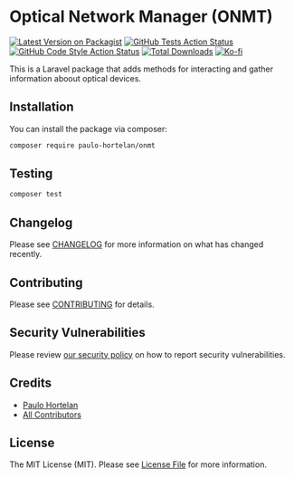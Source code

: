 <!-- <p align="center"><img src="/images/requests-graph.png" alt="Requests Graph for Laravel Pulse"></p> -->

# Optical Network Manager (ONMT)

[![Latest Version on Packagist](https://img.shields.io/packagist/v/paulo-hortelan/requests-graph-pulse.svg?style=flat-square)](https://packagist.org/packages/paulo-hortelan/onmt)
[![GitHub Tests Action Status](https://img.shields.io/github/actions/workflow/status/paulo-hortelan/onmt/run-tests.yml?branch=main&label=tests&style=flat-square)](https://github.com/paulo-hortelan/onmt/actions?query=workflow%3Arun-tests+branch%3Amain)
[![GitHub Code Style Action Status](https://img.shields.io/github/actions/workflow/status/paulo-hortelan/onmt/fix-php-code-style-issues.yml?branch=main&label=code%20style&style=flat-square)](https://github.com/paulo-hortelan/onmt/actions?query=workflow%3A"Fix+PHP+code+style+issues"+branch%3Amain)
[![Total Downloads](https://img.shields.io/packagist/dt/paulo-hortelan/onmt.svg?style=flat-square)](https://packagist.org/packages/paulo-hortelan/onmt)
[![Ko-fi](https://img.shields.io/badge/Ko--fi-Buy%20me%20a%20coffee!-%2346b798.svg)](https://ko-fi.com/paulohortelan)

This is a Laravel package that adds methods for interacting and gather information aboout optical devices. 

<!-- - Customizable requests status to be shown -->

## Installation

You can install the package via composer:

```bash
composer require paulo-hortelan/onmt
```

<!-- ## Register the recorder

Add the `RequestsGraphRecorder` inside `config/pulse.php`. (If you don\'t have this file make sure you have published the config file of Larave Pulse using `php artisan vendor:publish --tag=pulse-config`) -->

<!-- ```
return [
    // ...

    'recorders' => [
        // Existing recorders...

        \PauloHortelan\RequestsGraphPulse\Recorders\RequestsGraphRecorder::class => [
            'enabled' => env('PULSE_REQUESTS_GRAPH_ENABLED', true),
            'sample_rate' => env('PULSE_REQUESTS_GRAPH_SAMPLE_RATE', 1),
            'record_informational' => env('PULSE_REQUESTS_GRAPH_RECORD_INFORMATIONAL', false),
            'record_successful' => env('PULSE_REQUESTS_GRAPH_RECORD_SUCCESSFUL', true),
            'record_redirection' => env('PULSE_REQUESTS_GRAPH_RECORD_REDIRECTION', false),
            'record_client_error' => env('PULSE_REQUESTS_GRAPH_RECORD_CLIENT_ERROR', true),
            'record_server_error' => env('PULSE_REQUESTS_GRAPH_RECORD_SERVER_ERROR', true),
            'ignore' => [
                '#^/pulse$#', // Pulse dashboard...
            ],            
        ], 
    ]
]
``` -->

<!-- ## Add to your dashboard

To add the card to the Pulse dashboard, you must first [publish the vendor view](https://laravel.com/docs/10.x/pulse#dashboard-customization).

```bash
php artisan vendor:publish --tag=pulse-dashboard
```

Then, you can modify the `dashboard.blade.php` file and add the requests-graph livewire template:

```php
<livewire:requests-graph cols="6" />
``` -->

## Testing

```bash
composer test
```

## Changelog

Please see [CHANGELOG](CHANGELOG.md) for more information on what has changed recently.

## Contributing

Please see [CONTRIBUTING](CONTRIBUTING.md) for details.

## Security Vulnerabilities

Please review [our security policy](../../security/policy) on how to report security vulnerabilities.

## Credits

-   [Paulo Hortelan](https://github.com/paulo-hortelan)
-   [All Contributors](../../contributors)

## License

The MIT License (MIT). Please see [License File](LICENSE.md) for more information.
